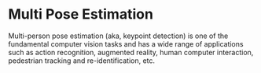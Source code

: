 # Multi Pose Estimation
Multi-person pose estimation (aka, keypoint detection) is one of the fundamental computer vision tasks and has a wide range of applications such as action recognition, augmented reality, human computer interaction, pedestrian tracking and re-identification, etc.
